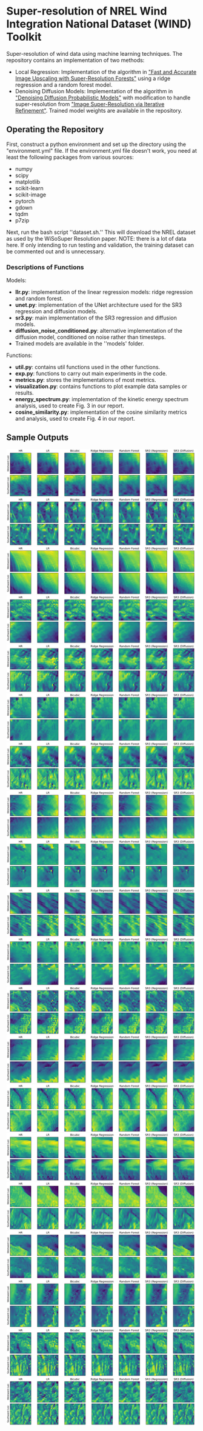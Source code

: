 # Super-resolution of NREL Wind Integration National Dataset (WIND) Toolkit

Super-resolution of wind data using machine learning techniques. The repository contains an implementation of two methods:
- Local Regression: Implementation of the algorithm in ["Fast and Accurate Image Upscaling with Super-Resolution Forests"](https://openaccess.thecvf.com/content_cvpr_2015/papers/Schulter_Fast_and_Accurate_2015_CVPR_paper.pdf) using a ridge regression and a random forest model.
- Denoising Diffusion Models: Implementation of the algorithm in ["Denoising Diffusion Probabilistic Models"](https://arxiv.org/pdf/2006.11239.pdf) with modification to handle super-resolution from ["Image Super-Resolution via Iterative Refinement"](https://arxiv.org/pdf/2104.07636.pdf). Trained model weights are available in the repository.

## Operating the Repository
First, construct a python environment and set up the directory using the "environment.yml" file. If the environment.yml file doesn't work, you need at least the following packages from various sources:

* numpy
* scipy
* matplotlib
* scikit-learn
* scikit-image
* pytorch
* gdown
* tqdm
* p7zip

Next, run the bash script ''dataset.sh.'' This will download the NREL dataset as used by the WiSoSuper Resolution paper. NOTE: there is a lot of data here. If only intending to run testing and validation, the training dataset can be commented out and is unnecessary.


### Descriptions of Functions

Models:
* <b>llr.py</b>: implementation of the linear regression models: ridge regression and random forest.
* <b>unet.py</b>: implementation of the UNet architecture used for the SR3 regression and diffusion models.
* <b>sr3.py</b>: main implementation of the SR3 regression and diffusion models.
* <b>diffusion_noise_conditioned.py</b>: alternative implementation of the diffusion model, conditioned on noise rather than timesteps.
* Trained models are available in the ''models' folder.

Functions:
* <b>util.py</b>: contains util functions used in the other functions.
* <b>exp.py</b>: functions to carry out main experiments in the code.
* <b>metrics.py</b>: stores the implementations of most metrics.
* <b>visualization.py</b>: contains functions to plot example data samples or results.
* <b>energy_spectrum.py</b>: implementation of the kinetic energy spectrum analysis, used to create Fig. 3 in our report.
* <b>cosine_similarity.py</b>: implementation of the cosine similarity metrics and analysis, used to create Fig. 4 in our report.

## Sample Outputs
![title](figures/1.png)
![title](figures/2.png)
![title](figures/3.png)
![title](figures/4.png)
![title](figures/5.png)
![title](figures/6.png)
![title](figures/7.png)
![title](figures/8.png)
![title](figures/9.png)
![title](figures/10.png)
![title](figures/11.png)
![title](figures/12.png)
![title](figures/13.png)
![title](figures/14.png)
![title](figures/15.png)
![title](figures/16.png)
![title](figures/17.png)
![title](figures/18.png)
![title](figures/19.png)
![title](figures/20.png)


